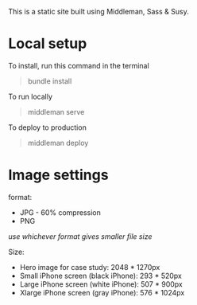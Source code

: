 This is a static site built using Middleman, Sass & Susy. 

# Local setup

To install, run this command in the terminal

> bundle install

To run locally

> middleman serve

To deploy to production

> middleman deploy

# Image settings

format: 

* JPG - 60% compression
* PNG

*use whichever format gives smaller file size*

Size:

* Hero image for case study: 2048 * 1270px
* Small iPhone screen (black iPhone): 293 * 520px
* Large iPhone screen (white iPhone): 507 * 900px
* Xlarge iPhone screen (gray iPhone): 576 * 1024px
